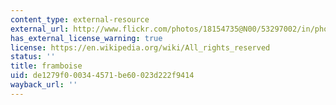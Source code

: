 ```yaml
---
content_type: external-resource
external_url: http://www.flickr.com/photos/18154735@N00/53297002/in/photolist-5HakQ-nvPaX-pMXx4-rpKgp-zGWxU-PGACg-2KaoDS-3biRrp-4heum6-5Va7Kn-61iaVY-6kmVL1-6knnsN-6sQyWd-6tzbp5-6wCTFP-6CerdR-6Sq9Lc-6SqaDx-6XvCof-7bST1j-7me9Ha-8nsYK3-8nsYN9-avvM5r-9CTkpn-avyqf7-b5KYCk-cvAKdY-8VDBt9-88SxND-8ex9t1-8VAzar-99hQnN-9rN194-dHqUe6-bsnEv5-8FCtzT-cw2awA-9sGCmk-d1ekm9-edomAW-cCRkGd-e5o5R4-7y4KmB
has_external_license_warning: true
license: https://en.wikipedia.org/wiki/All_rights_reserved
status: ''
title: framboise
uid: de1279f0-0034-4571-be60-023d222f9414
wayback_url: ''
---
```

